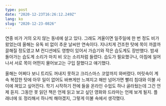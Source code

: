 ```yaml
---
type: post
date: "2020-12-23T16:26:12.249Z"
lang: ko
slug: "2020-12-23-0826"
---
```


연중 비가 거의 오지 않는 동네에 살고 있다. 그래도 겨울이면 일주일에 한 번 정도 비가 왔었는데 올해는 유독 비 없이 추운 날씨만 연속이다. 지나치게 건조한 탓에 목이 까끌까끌해질 정도였고 M 컨디션에도 영향이 있어서 가습기와 작은 습도계도 장만했다. 밤새 돌아가는 습도계 소리가 마치 비 오는 소리처럼 들렸다. 습도가 필요했구나, 아침에 일어나서 서로 목이 어떤지 물어보고는 구입 잘했다고 얘기했다.

올해는 어쩌다 보니 트리도 꺼내지 못하고 크리스마스 코앞까지 와버렸다. 머릿속이 계속 복잡한 탓에 아무 일이 없어도 바쁘게만 느껴지고 해만 넘어가면 빨리 침대와 이불 사이에 껴있고 싶어진다. 학기 시작하기 전에 들을 온라인 수업도 하나 골라뒀는데 그건 언제 듣지. 그동안 못 읽던 책은 언제 읽고 보고 싶던 영화와 드라마는 언제 보게 될지. 플래너에 또 정리해서 하나씩 해야겠지, 그렇게 이불 속에서 생각했다.

